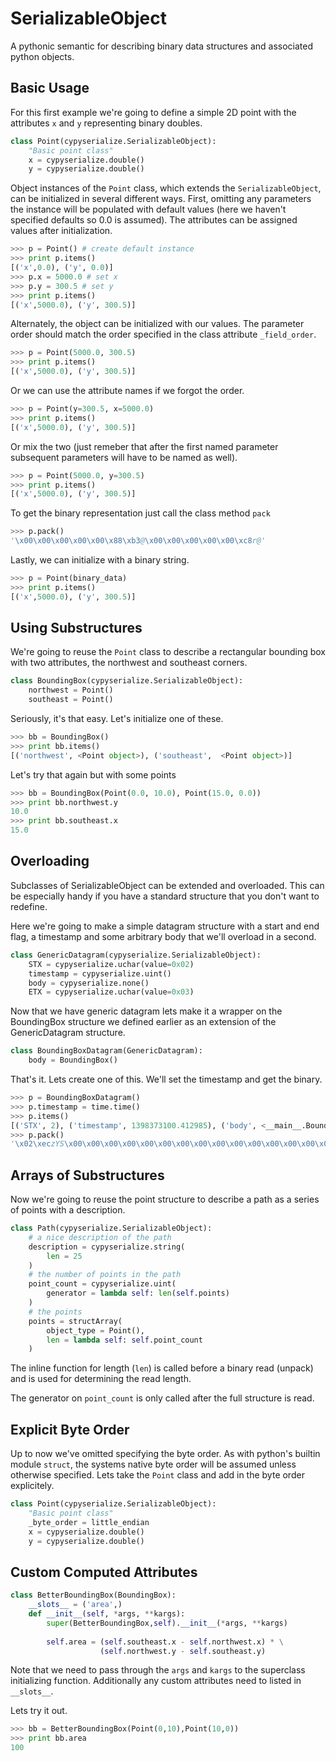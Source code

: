 SerializableObject
============

A pythonic semantic for describing binary data structures and associated python objects.

Basic Usage
-----------

For this first example we're going to define a simple 2D point with the attributes `x` and `y` representing binary doubles.

```Python
class Point(cypyserialize.SerializableObject):
    "Basic point class"
    x = cypyserialize.double()
    y = cypyserialize.double()
```

Object instances of the `Point` class, which extends the `SerializableObject`, can be initialized in several different ways. First, omitting any parameters the instance will be populated with default values (here we haven't specified defaults so 0.0 is assumed). The attributes can be assigned values after initialization.

```Python
>>> p = Point() # create default instance
>>> print p.items()
[('x',0.0), ('y', 0.0)]
>>> p.x = 5000.0 # set x
>>> p.y = 300.5 # set y
>>> print p.items()
[('x',5000.0), ('y', 300.5)]
```

Alternately, the object can be initialized with our values. The parameter order should match the order specified in the class attribute `_field_order`.

```Python
>>> p = Point(5000.0, 300.5)
>>> print p.items()
[('x',5000.0), ('y', 300.5)]
```

Or we can use the attribute names if we forgot the order.

```Python
>>> p = Point(y=300.5, x=5000.0)
>>> print p.items()
[('x',5000.0), ('y', 300.5)]
```

Or mix the two (just remeber that after the first named parameter subsequent parameters will have to be named as well).

```Python
>>> p = Point(5000.0, y=300.5)
>>> print p.items()
[('x',5000.0), ('y', 300.5)]
```

To get the binary representation just call the class method `pack`

```Python
>>> p.pack()
'\x00\x00\x00\x00\x00\x88\xb3@\x00\x00\x00\x00\x00\xc8r@'
```

Lastly, we can initialize with a binary string.

```Python
>>> p = Point(binary_data)
>>> print p.items()
[('x',5000.0), ('y', 300.5)]
```

Using Substructures
-------------------

We're going to reuse the `Point` class to describe a rectangular bounding box with two attributes, the northwest and southeast corners.

```Python
class BoundingBox(cypyserialize.SerializableObject):
    northwest = Point()
    southeast = Point()
```

Seriously, it's that easy. Let's initialize one of these.

```Python
>>> bb = BoundingBox()
>>> print bb.items()
[('northwest', <Point object>), ('southeast',  <Point object>)]
```

Let's try that again but with some points

```Python
>>> bb = BoundingBox(Point(0.0, 10.0), Point(15.0, 0.0))
>>> print bb.northwest.y
10.0
>>> print bb.southeast.x
15.0
```

Overloading
-----------

Subclasses of SerializableObject can be extended and overloaded. This can be especially handy if you have a standard structure that you don't want to redefine.

Here we're going to make a simple datagram structure with a start and end flag, a timestamp and some arbitrary body that we'll overload in a second.

```Python
class GenericDatagram(cypyserialize.SerializableObject):
    STX = cypyserialize.uchar(value=0x02)
    timestamp = cypyserialize.uint()
    body = cypyserialize.none()
    ETX = cypyserialize.uchar(value=0x03)
```

Now that we have generic datagram lets make it a wrapper on the BoundingBox structure we defined earlier as an extension of the GenericDatagram structure.

```Python
class BoundingBoxDatagram(GenericDatagram):
    body = BoundingBox()
```

That's it. Lets create one of this. We'll set the timestamp and get the binary.

```Python
>>> p = BoundingBoxDatagram()
>>> p.timestamp = time.time()
>>> p.items()
[('STX', 2), ('timestamp', 1398373100.412985), ('body', <__main__.BoundingBox object at 0xb713f3c4>), ('ETX', 3)]
>>> p.pack()
'\x02\xeczYS\x00\x00\x00\x00\x00\x00\x00\x00\x00\x00\x00\x00\x00\x00\x00\x00\x00\x00\x00\x00\x00\x00\x00\x00\x00\x00\x00\x00\x00\x00\x00\x00\x03'
```

Arrays of Substructures
-----------------------
Now we're going to reuse the point structure to describe a path as a series of points with a description.

```Python
class Path(cypyserialize.SerializableObject):
    # a nice description of the path
    description = cypyserialize.string(
        len = 25
    )
    # the number of points in the path
    point_count = cypyserialize.uint(
        generator = lambda self: len(self.points)
    )
    # the points
    points = structArray(
        object_type = Point(),
        len = lambda self: self.point_count
    )
```

The inline function for length (`len`) is called before a binary read (unpack) and is used for determining the read length.

The generator on `point_count` is only called after the full structure is read.

Explicit Byte Order
-------------------

Up to now we've omitted specifying the byte order. As with python's builtin module `struct`, the systems native byte order will be assumed unless otherwise specified. Lets take the `Point` class and add in the byte order explicitely.

```Python
class Point(cypyserialize.SerializableObject):
    "Basic point class"
    _byte_order = little_endian
    x = cypyserialize.double()
    y = cypyserialize.double()
```

Custom Computed Attributes
------

```Python
class BetterBoundingBox(BoundingBox):
    __slots__ = ('area',)
    def __init__(self, *args, **kargs):
        super(BetterBoundingBox,self).__init__(*args, **kargs)
        
        self.area = (self.southeast.x - self.northwest.x) * \
                    (self.northwest.y - self.southeast.y)
```

Note that we need to pass through the `args` and `kargs` to the superclass initializing function.
Additionally any custom attributes need to listed in `__slots__`.

Lets try it out.

```Python
>>> bb = BetterBoundingBox(Point(0,10),Point(10,0))
>>> print bb.area
100
```